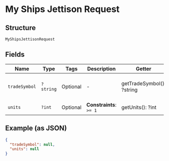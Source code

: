 
# My Ships Jettison Request

## Structure

`MyShipsJettisonRequest`

## Fields

| Name | Type | Tags | Description | Getter | Setter |
|  --- | --- | --- | --- | --- | --- |
| `tradeSymbol` | `?string` | Optional | - | getTradeSymbol(): ?string | setTradeSymbol(?string tradeSymbol): void |
| `units` | `?int` | Optional | **Constraints**: `>= 1` | getUnits(): ?int | setUnits(?int units): void |

## Example (as JSON)

```json
{
  "tradeSymbol": null,
  "units": null
}
```

